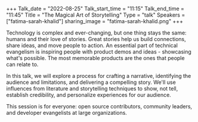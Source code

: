 +++
Talk_date = "2022-08-25"
Talk_start_time = "11:15"
Talk_end_time = "11:45"
Title = "The Magical Art of Storytelling"
Type = "talk"
Speakers = ["fatima-sarah-khalid"]
sharing_image = "fatima-sarah-khalid.png"
+++

Technology is complex and ever-changing, but one thing stays the same: humans and their love of stories. Great stories help us build connections, share ideas, and move people to action. An essential part of technical evangelism is inspiring people with product demos and ideas - showcasing what's possible. The most memorable products are the ones that people can relate to.

In this talk, we will explore a process for crafting a narrative, identifying the audience and limitations, and delivering a compelling story. We'll use influences from literature and storytelling techniques to show, not tell, establish credibility, and personalize experiences for our audience.

This session is for everyone: open source contributors, community leaders, and developer evangelists at large organizations.
